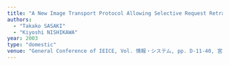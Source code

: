 ```yaml
---
title: "A New Image Transport Protocol Allowing Selective Request Retrasnmissions"
authors:
  - "Takako SASAKI"
  - "Kiyoshi NISHIKAWA"
year: 2003
type: "domestic"
venue: "General Conference of IEICE, Vol. 情報・システム, pp. D-11-40, 宮城県仙台市, 2003-03-01."
---
```

